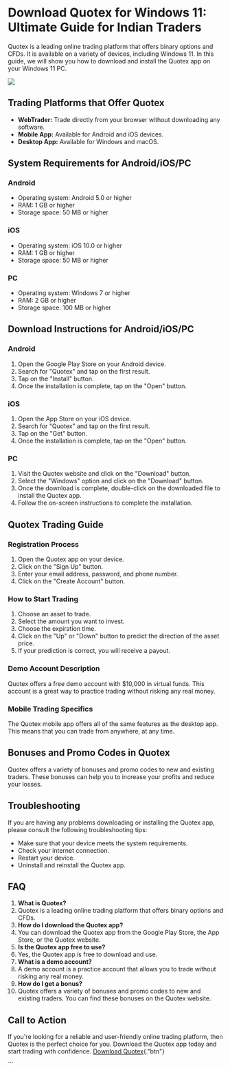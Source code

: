 # Download Quotex for Windows 11: Ultimate Guide for Indian Traders

Quotex is a leading online trading platform that offers binary options
and CFDs. It is available on a variety of devices, including Windows 11.
In this guide, we will show you how to download and install the Quotex
app on your Windows 11 PC.

[![](https://static.quotex.io/files/5_en/300_250.jpg)](https://traff.sbs/brokerqxsignupf)

## Trading Platforms that Offer Quotex

-   **WebTrader:** Trade directly from your browser without downloading
    any software.
-   **Mobile App:** Available for Android and iOS devices.
-   **Desktop App:** Available for Windows and macOS.

## System Requirements for Android/iOS/PC

### Android

-   Operating system: Android 5.0 or higher
-   RAM: 1 GB or higher
-   Storage space: 50 MB or higher

### iOS

-   Operating system: iOS 10.0 or higher
-   RAM: 1 GB or higher
-   Storage space: 50 MB or higher

### PC

-   Operating system: Windows 7 or higher
-   RAM: 2 GB or higher
-   Storage space: 100 MB or higher

## Download Instructions for Android/iOS/PC

### Android

1.  Open the Google Play Store on your Android device.
2.  Search for "Quotex" and tap on the first result.
3.  Tap on the "Install" button.
4.  Once the installation is complete, tap on the "Open" button.

### iOS

1.  Open the App Store on your iOS device.
2.  Search for "Quotex" and tap on the first result.
3.  Tap on the "Get" button.
4.  Once the installation is complete, tap on the "Open" button.

### PC

1.  Visit the Quotex website and click on the "Download" button.
2.  Select the "Windows" option and click on the "Download"
    button.
3.  Once the download is complete, double-click on the downloaded file
    to install the Quotex app.
4.  Follow the on-screen instructions to complete the installation.

## Quotex Trading Guide

### Registration Process

1.  Open the Quotex app on your device.
2.  Click on the "Sign Up" button.
3.  Enter your email address, password, and phone number.
4.  Click on the "Create Account" button.

### How to Start Trading

1.  Choose an asset to trade.
2.  Select the amount you want to invest.
3.  Choose the expiration time.
4.  Click on the "Up" or "Down" button to predict the
    direction of the asset price.
5.  If your prediction is correct, you will receive a payout.

### Demo Account Description

Quotex offers a free demo account with \$10,000 in virtual funds. This
account is a great way to practice trading without risking any real
money.

### Mobile Trading Specifics

The Quotex mobile app offers all of the same features as the desktop
app. This means that you can trade from anywhere, at any time.

## Bonuses and Promo Codes in Quotex

Quotex offers a variety of bonuses and promo codes to new and existing
traders. These bonuses can help you to increase your profits and reduce
your losses.

## Troubleshooting

If you are having any problems downloading or installing the Quotex app,
please consult the following troubleshooting tips:

-   Make sure that your device meets the system requirements.
-   Check your internet connection.
-   Restart your device.
-   Uninstall and reinstall the Quotex app.

## FAQ

1.  **What is Quotex?**
2.  Quotex is a leading online trading platform that offers binary
    options and CFDs.
3.  **How do I download the Quotex app?**
4.  You can download the Quotex app from the Google Play Store, the App
    Store, or the Quotex website.
5.  **Is the Quotex app free to use?**
6.  Yes, the Quotex app is free to download and use.
7.  **What is a demo account?**
8.  A demo account is a practice account that allows you to trade
    without risking any real money.
9.  **How do I get a bonus?**
10. Quotex offers a variety of bonuses and promo codes to new and
    existing traders. You can find these bonuses on the Quotex website.

## Call to Action

If you\'re looking for a reliable and user-friendly online trading
platform, then Quotex is the perfect choice for you. Download the Quotex
app today and start trading with confidence. [Download
Quotex](\%22https://traff.sbs/quotexonelink\%22){."btn"}

\`\`\`

